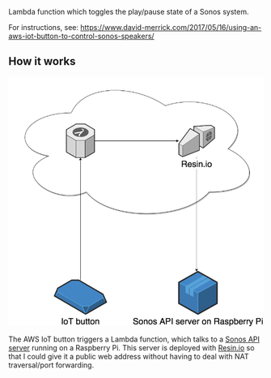 Lambda function which toggles the play/pause state of a Sonos system.

For instructions, see: https://www.david-merrick.com/2017/05/16/using-an-aws-iot-button-to-control-sonos-speakers/

## How it works 

![diagram.png](img/lambda_sonos_diagram.png)

The AWS IoT button triggers a Lambda function, which talks to a [Sonos API server](https://github.com/davidmerrick/rpi-node-sonos-http-api)
running on a Raspberry Pi. This server is deployed with [Resin.io](https://resin.io/) so that I could give it a public web address
without having to deal with NAT traversal/port forwarding.
